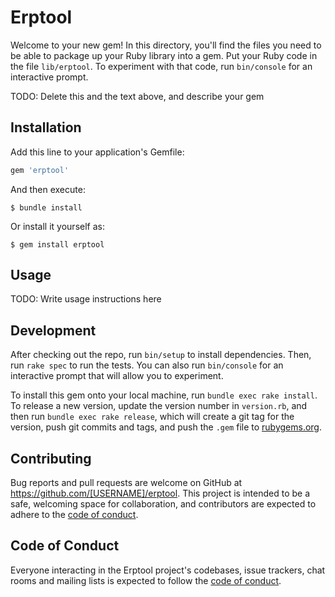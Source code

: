 # Erptool

Welcome to your new gem! In this directory, you'll find the files you need to be able to package up your Ruby library into a gem. Put your Ruby code in the file `lib/erptool`. To experiment with that code, run `bin/console` for an interactive prompt.

TODO: Delete this and the text above, and describe your gem

## Installation

Add this line to your application's Gemfile:

```ruby
gem 'erptool'
```

And then execute:

    $ bundle install

Or install it yourself as:

    $ gem install erptool

## Usage

TODO: Write usage instructions here

## Development

After checking out the repo, run `bin/setup` to install dependencies. Then, run `rake spec` to run the tests. You can also run `bin/console` for an interactive prompt that will allow you to experiment.

To install this gem onto your local machine, run `bundle exec rake install`. To release a new version, update the version number in `version.rb`, and then run `bundle exec rake release`, which will create a git tag for the version, push git commits and tags, and push the `.gem` file to [rubygems.org](https://rubygems.org).

## Contributing

Bug reports and pull requests are welcome on GitHub at https://github.com/[USERNAME]/erptool. This project is intended to be a safe, welcoming space for collaboration, and contributors are expected to adhere to the [code of conduct](https://github.com/[USERNAME]/erptool/blob/master/CODE_OF_CONDUCT.md).


## Code of Conduct

Everyone interacting in the Erptool project's codebases, issue trackers, chat rooms and mailing lists is expected to follow the [code of conduct](https://github.com/[USERNAME]/erptool/blob/master/CODE_OF_CONDUCT.md).
